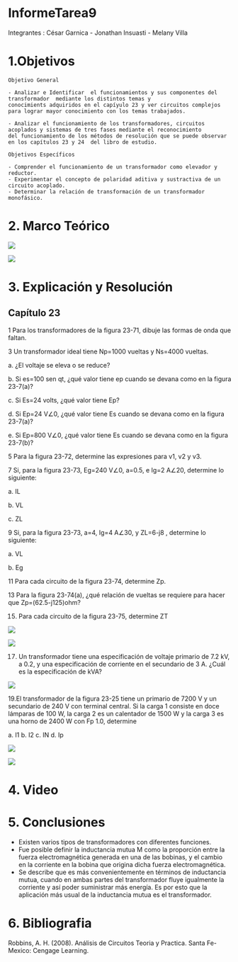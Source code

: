 # InformeTarea9

Integrantes : César Garnica - Jonathan Insuasti - Melany Villa 

# 1.Objetivos


    Objetivo General 
    
    - Analizar e Identificar  el funcionamientos y sus componentes del transformador  mediante los distintos temas y 
    conocimients adquiridos en el capíyulo 23 y ver circuitos complejos para lograr mayor conocimiento con los temas trabajados. 

    - Analizar el funcionamiento de los transformadores, circuitos acoplados y sistemas de tres fases mediante el reconocimiento 
    del funcionamiento de los métodos de resolución que se puede observar en los capítulos 23 y 24  del libro de estudio.

    Objetivos Específicos
    
    - Comprender el funcionamiento de un transformador como elevador y reductor.
    - Experimentar el concepto de polaridad aditiva y sustractiva de un circuito acoplado.
    - Determinar la relación de transformación de un transformador monofásico.
    
 
    
# 2. Marco Teórico

![](https://github.com/mjvilla1/ImagenesTarea9/blob/main/Marco%20Te%C3%B3rico%20Transformador.JPG)

![](https://github.com/mjvilla1/ImagenesTarea9/blob/main/Circuitos%20Acoplados.PNG)

# 3. Explicación y Resolución
 
## Capítulo 23 

1 Para los transformadores de la figura 23-71, dibuje las formas de onda que faltan.


3 Un transformador ideal tiene Np=1000 vueltas y Ns=4000 vueltas.

 a. ¿El voltaje se eleva o se reduce?

 b. Si es=100 sen qt, ¿qué valor tiene ep cuando se devana como en la figura 23-7(a)? 

c. Si Es=24 volts, ¿qué valor tiene Ep? 

d. Si Ep=24 V∠0, ¿qué valor tiene Es cuando se devana como en la figura 23-7(a)? 

e. Si Ep=800 V∠0, ¿qué valor tiene Es cuando se devana como en la figura 23-7(b)?


5 Para la figura 23-72, determine las expresiones para v1, v2 y v3.


7 Si, para la figura 23-73, Eg=240 V∠0, a=0.5, e Ig=2 A∠20, determine lo siguiente: 

a. IL 

b. VL

c. ZL


9 Si, para la figura 23-73, a=4, Ig=4 A∠30, y ZL=6-j8 , determine lo siguiente: 

a. VL 

b. Eg


11 Para cada circuito de la figura 23-74, determine Zp.


13 Para la figura 23-74(a), ¿qué relación de vueltas se requiere para hacer que Zp=(62.5-j125)ohm?
 
15. Para cada circuito de la figura 23-75, determine ZT

![](https://github.com/mjvilla1/ImagenesTarea9/blob/main/Ejercicio%2023.15.PNG)

![](https://github.com/mjvilla1/ImagenesTarea9/blob/main/Ejercicio%2023.15.1.PNG)

17. Un transformador tiene una especificación de voltaje primario de 7.2 kV, a 
0.2, y una especificación de corriente en el secundario de 3 A. ¿Cuál es la especificación de kVA?

![](https://github.com/mjvilla1/ImagenesTarea9/blob/main/Ejercicio%2023.17.PNG)

19.El transformador de la figura 23-25 tiene un primario de 7200 V y un secundario de 240 V con terminal central. Si la carga 1 consiste en doce lámparas
de 100 W, la carga 2 es un calentador de 1500 W y la carga 3 es una horno de
2400 W con Fp  1.0, determine

a. I1    b. I2   c. IN   d. Ip

![](https://github.com/mjvilla1/ImagenesTarea9/blob/main/Ejercicio%2023.19.PNG)

![](https://github.com/mjvilla1/ImagenesTarea9/blob/main/Ejercicio%2023.19.1.PNG)


# 4. Video


# 5. Conclusiones

- Existen  varios  tipos  de transformadores  con  diferentes funciones.
- Fue posible definir la inductancia mutua M como la proporción entre la fuerza electromagnética generada 
en una de las bobinas, y el cambio en la corriente en la bobina que origina dicha fuerza electromagnética.
- Se describe que es más convenientemente en términos de inductancia mutua, cuando en ambas partes del transformador 
fluye igualmente la corriente y así poder suministrar más energía. Es por esto que la aplicación más usual de la inductancia mutua
es el transformador.
 

# 6. Bibliografia 

Robbins, A. H. (2008). Análisis de Circuitos Teoria y Practica. Santa Fe-Mexico: Cengage Learning.
